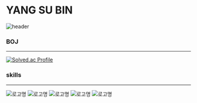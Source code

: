 # YANG SU BIN
![header](https://capsule-render.vercel.app/api?type=wave&color=auto&height=300&section=header&text=&fontSize=90)
### BOJ
---
[![Solved.ac Profile](http://mazassumnida.wtf/api/v2/generate_badge?boj=백준아이디)](https://solved.ac/92chanum/)
### skills
---
![로고명](https://img.shields.io/badge/c-A8B9CC.svg?&style=for-the-badge&logo=&logoColor=white) ![로고명](https://img.shields.io/badge/c++-00599C.svg?&style=for-the-badge&logo=C++&logoColor=white) ![로고명](https://img.shields.io/badge/HTML5-E34F26.svg?&style=for-the-badge&logo=html5&logoColor=white) ![로고명](https://img.shields.io/badge/css-1572B6.svg?&style=for-the-badge&logo=css3&logoColor=white) ![로고명](https://img.shields.io/badge/JavaScript-F7DF1E.svg?&style=for-the-badge&logo=javascript&logoColor=white)
